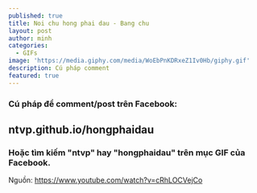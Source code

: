 ```yaml
---
published: true
title: Noi chu hong phai dau - Bang chu
layout: post
author: minh
categories:
  - GIFs
image: 'https://media.giphy.com/media/WoEbPnKDRxeZ1Iv0Hb/giphy.gif'
description: Cú pháp comment
featured: true
---
```

### Cú pháp để comment/post trên Facebook: 
## ntvp.github.io/hongphaidau

### Hoặc tìm kiếm "ntvp" hay "hongphaidau" trên mục GIF của Facebook.

Nguồn: https://www.youtube.com/watch?v=cRhLOCVejCo
